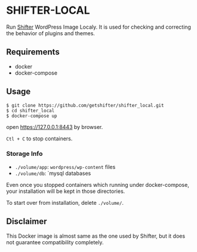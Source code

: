 # SHIFTER-LOCAL

Run [Shifter](https://getshifter.io/) WordPress Image Localy. It is used for checking and correcting the behavior of plugins and themes.

## Requirements

- docker
- docker-compose

## Usage

```
$ git clone https://github.com/getshifter/shifter_local.git
$ cd shifter_local
$ docker-compose up
```

open https://127.0.0.1:8443 by browser.

`Ctl + C` to stop containers.

### Storage Info

- `./volume/app`: `wordpress/wp-content` files
- `./volume/db`: `mysql databases

Even once you stopped containers which running under docker-compose, your installation will be kept in those directories.

To start over from installation, delete `./volume/`.


## Disclaimer

This Docker image is almost same as the one used by Shifter, but it does not guarantee compatibility completely.
